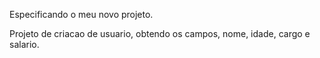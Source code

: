 Especificando o meu novo projeto. 

Projeto de criacao de usuario, obtendo os campos, nome, idade, cargo e salario. 